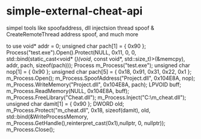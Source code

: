 # simple-external-cheat-api
simpel tools like spoofaddress, dll injectsion thread spoof &amp; CreateRemoteThread address spoof, and much more 

to use
    void* addr = 0;
    unsigned char pach[1] = { 0x90 };
    Process("test.exe").Open().Protect(NULL, 0x11, 0, 0, std::bind(static_cast<void* (*)(void*, const void*, std::size_t)>(&memcpy), addr, pach, sizeof(pach)));
    Process m_Process("test.exe");
    unsigned char nop[1] = { 0x90 };
    unsigned char pach[5] = { 0x18, 0x91, 0x31, 0x22, 0x1 };
    m_Process.Open();
    m_Process.SpoofAddress("Project.dll", 0x104E8A, nop);
    m_Process.WriteMemory("Project.dll", 0x104E8A, pach);
    LPVOID buff;
    m_Process.ReadMemory<int>(NULL, 0x104E8A, buff);
    m_Process.FreeLibrary("Cheat.dll");
    m_Process.Inject("C:\\m_cheat.dll");
    unsigned char damit[1] = { 0x90 };
    DWORD old;
    m_Process.Protect("m_cheat.dll", 0x18, sizeof(damit), old, std::bind(&WriteProcessMemory, m_Process.GetHandle(),reinterpret_cast<LPVOID>(0x1),nullptr, 0, nullptr));
    m_Process.Close();
